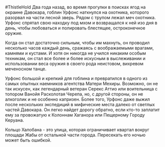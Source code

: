 #ThistleHold
Два года назад, во время прогулки в поисках ягод на окраине Давокара, гоблин Урфонс наткнулся на охотника, которого разорвал на части лесной зверь. Рядом с трупом лежал меч охотника. Урфонс спрятал свою находку под мхом и возвращался к ней изо дня в день, чтобы любоваться и полировать блестящее, остроконечное оружие.

Когда он стал достаточно сильным, чтобы им махнуть, он проводил несколько часов каждый день, сражаясь с воображаемыми врагами, камнями и кустами. И хотя он никогда не учился никаким особым техникам, он стал все более и более искусным в выслеживании и использовании веса оружия в своего рода неистовом, вихревом меченосном танце.

Урфонс большой и крепкий для гоблина и превратился в одного из самых опытных наемников агентства Матери Мехиры. Возможно, он не так искусен, как легендарный ветеран Серекс Аттио или воительница с топором Ванойя Расколотая Черепа, но, с другой стороны, он не алкоголик и не особенно капризен. Более того, Урфонс даже выжил после нескольких экспедиций в мифические места далеко от светлых частей Давокара. Он легко найдет дорогу обратно, если кто-то заплатит ему за провожатую к Колоннам Хаганора или Пещерному Городу Керуана.

Кольцо Халобана - это улица, которая ограничивает квартал вокруг площади Жабы от остальной части города. Пересекать его ночью может быть ошибкой.